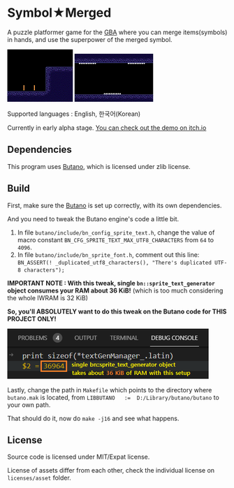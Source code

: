 # Symbol★Merged

A puzzle platformer game for the [GBA](https://en.wikipedia.org/wiki/Game_Boy_Advance) where you can merge items(symbols) in hands, and use the superpower of the merged symbol.

![](showcase/plus.gif) ![](showcase/vv.gif) 

Supported languages : English, 한국어(Korean)

Currently in early alpha stage.
[You can check out the demo on itch.io](https://copyrat90.itch.io/sym-merged)


## Dependencies

This program uses [Butano](https://github.com/GValiente/butano), which is licensed under zlib license.


## Build

First, make sure the [Butano](https://github.com/GValiente/butano) is set up correctly, with its own dependencies.

And you need to tweak the Butano engine's code a little bit.

1. In file `butano/include/bn_config_sprite_text.h`, change the value of macro constant `BN_CFG_SPRITE_TEXT_MAX_UTF8_CHARACTERS` from `64` to `4096`.
2. In file `butano/include/bn_sprite_font.h`, comment out this line: `BN_ASSERT(! _duplicated_utf8_characters(), "There's duplicated UTF-8 characters");`


**IMPORTANT NOTE : With this tweak, single `bn::sprite_text_generator` object consumes your RAM about 36 KiB!**
(which is too much considering the whole IWRAM is 32 KiB)

**So, you'll ABSOLUTELY want to do this tweak on the Butano code for THIS PROJECT ONLY!**

![](showcase/size_of_text_gen.png)

Lastly, change the path in `Makefile` which points to the directory where `butano.mak` is located,
from `LIBBUTANO   :=  D:/Library/butano/butano` to your own path.

That should do it, now do `make -j16` and see what happens.


## License
Source code is licensed under MIT/Expat license.

License of assets differ from each other, check the individual license on `licenses/asset` folder.
